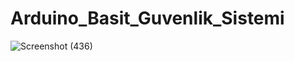 # Arduino_Basit_Guvenlik_Sistemi

![Screenshot (436)](https://user-images.githubusercontent.com/110315047/201781398-f05929f2-363e-42ef-82d4-9f8cf6419c76.png)
